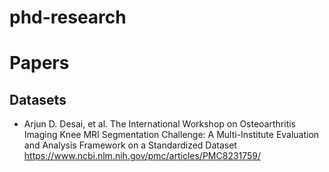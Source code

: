 # phd-research

# Papers

## Datasets
- Arjun D. Desai, et al. The International Workshop on Osteoarthritis Imaging Knee MRI Segmentation Challenge: A Multi-Institute Evaluation and Analysis Framework on a Standardized Dataset https://www.ncbi.nlm.nih.gov/pmc/articles/PMC8231759/
